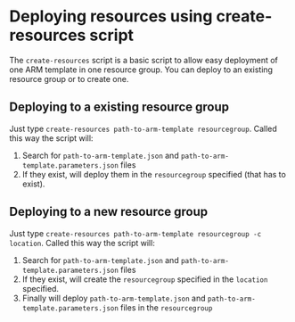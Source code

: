 # Deploying resources using create-resources script

The `create-resources` script is a basic script to allow easy deployment of one ARM template in one resource group. You can deploy to an existing resource group or to create one.

## Deploying to a existing resource group

Just type `create-resources path-to-arm-template resourcegroup`. Called this way the script will:

1. Search for `path-to-arm-template.json` and `path-to-arm-template.parameters.json` files
2. If they exist, will deploy them in the `resourcegroup` specified (that has to exist).

## Deploying to a new resource group

Just type `create-resources path-to-arm-template resourcegroup -c location`. Called this way the script will:

1. Search for `path-to-arm-template.json` and `path-to-arm-template.parameters.json` files
2. If they exist, will create the `resourcegroup` specified in the `location` specified.
3. Finally will deploy `path-to-arm-template.json` and `path-to-arm-template.parameters.json` files in the `resourcegroup`


